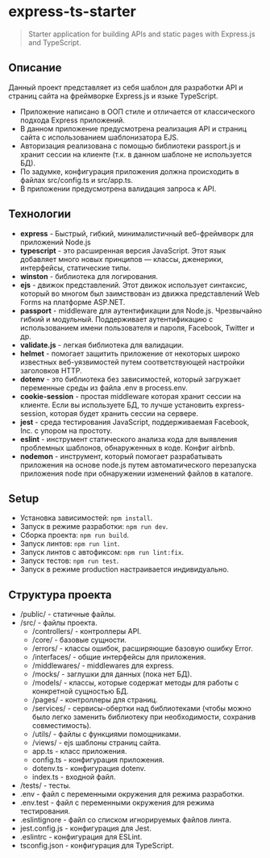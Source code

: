 # express-ts-starter 

> Starter application for building APIs and static pages with Express.js and TypeScript. 

## Описание 
Данный проект представляет из себя шаблон 
для разработки API и страниц сайта на фреймворке Express.js и языке TypeScript. 

* Приложение написано в ООП стиле и отличается от классического подхода Express приложений. 
* В данном приложение предусмотрена реализация API и страниц сайта с использованием шаблонизатора EJS. 
* Авторизация реализована с помощью библиотеки passport.js и хранит сессии на клиенте (т.к. в данном шаблоне не используется БД). 
* По задумке, конфигурация приложения должна происходить в файлах src/config.ts и src/app.ts. 
* В приложении предусмотрена валидация запроса к API. 

## Технологии 
* **express** - Быстрый, гибкий, минималистичный веб-фреймворк для приложений Node.js 
* **typescript** - это расширенная версия JavaScript. Этот язык добавляет много новых принципов — классы, дженерики, интерфейсы, статические типы. 
* **winston** - библиотека для логирования. 
* **ejs** - движок представлений. Этот движок использует синтаксис, который во многом был заимствован из движка представлений Web Forms на платформе ASP.NET. 
* **passport** - middleware для аутентификации для Node.js. Чрезвычайно гибкий и модульный. 
Поддерживает аутентификацию с использованием имени пользователя и пароля, Facebook, Twitter и др. 
* **validate.js** - легкая библиотека для валидации. 
* **helmet** - помогает защитить приложение от некоторых широко известных веб-уязвимостей путем соответствующей настройки заголовков HTTP. 
* **dotenv** - это библиотека без зависимостей, который загружает переменные среды из файла .env в process.env. 
* **cookie-session** - простая middleware которая хранит сессии на клиенте. Если вы используете БД, то лучше установить express-session, которая будет хранить сессии на сервере. 
* **jest** - среда тестирования JavaScript, поддерживаемая Facebook, Inc. с упором на простоту. 
* **eslint** - инструмент статического анализа кода для выявления проблемных шаблонов, обнаруженных в коде. Конфиг airbnb. 
* **nodemon** - инструмент, который помогает разрабатывать приложения на основе node.js путем автоматического перезапуска приложения node при обнаружении изменений файлов в каталоге. 

## Setup 
* Установка зависимостей: `npm install`. 
* Запуск в режиме разработки: `npm run dev`. 
* Сборка проекта: `npm run build`. 
* Запуск линтов: `npm run lint`. 
* Запуск линтов с автофиксом: `npm run lint:fix`. 
* Запуск тестов: `npm run test`. 
* Запуск в режиме production настраивается индивидуально. 

## Структура проекта 
* /public/ - статичные файлы. 
* /src/ - файлы проекта. 
    * /controllers/ - контроллеры API. 
    * /core/ - базовые сущности. 
    * /errors/ - классы ошибок, расширяющие базовую ошибку Error. 
    * /interfaces/ - общие интерфейсы для приложения. 
    * /middlewares/ - middlewares для express. 
    * /mocks/ - заглушки для данных (пока нет БД). 
    * /models/ - классы, которые содержат методы для работы с конкретной сущностью БД. 
    * /pages/ - контроллеры для страниц. 
    * /services/ - сервисы-обертки над библиотеками (чтобы можно было легко заменить библиотеку при необходимости, сохранив совместимость). 
    * /utils/ - файлы с функциями помощниками. 
    * /views/ - ejs шаблоны страниц сайта. 
    * app.ts - класс приложения. 
    * config.ts - конфигурация приложения. 
    * dotenv.ts - конфигурация dotenv. 
    * index.ts - входной файл. 
* /tests/ - тесты. 
* .env - файл с переменными окружения для режима разработки. 
* .env.test - файл с переменными окружения для режима тестирования. 
* .eslintignore - файл со списком игнорируемых файлов линта. 
* jest.config.js - конфигурация для Jest. 
* .eslintrc - конфигурация для ESLint. 
* tsconfig.json - конфигурация для TypeScript. 
